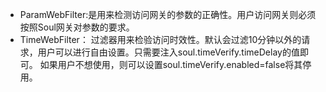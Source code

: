 


* ParamWebFilter:是用来检测访问网关的参数的正确性。用户访问网关则必须按照Soul网关对参数的要求。
* TimeWebFilter：
 过滤器用来检验访问时效性。默认会过滤10分钟以外的请求，用户可以进行自由设置。只需要注入soul.timeVerify.timeDelay的值即可。
 如果用户不想使用，则可以设置soul.timeVerify.enabled=false将其停用。
 